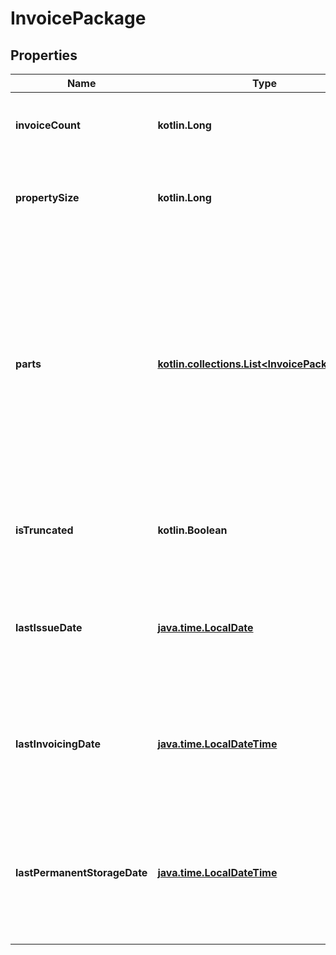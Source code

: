
# InvoicePackage

## Properties
| Name | Type | Description | Notes |
| ------------ | ------------- | ------------- | ------------- |
| **invoiceCount** | **kotlin.Long** | Łączna liczba faktur w paczce. Maksymalna liczba faktur w paczce to 10 000. |  |
| **propertySize** | **kotlin.Long** | Rozmiar paczki w bajtach. Maksymalny rozmiar paczki to 1 GiB (1 073 741 824 bajtów). |  |
| **parts** | [**kotlin.collections.List&lt;InvoicePackagePart&gt;**](InvoicePackagePart.md) | Lista dostępnych części paczki do pobrania. Każda część jest zaszyfrowana algorytmem AES-256-CBC z dopełnieniem PKCS#7, przy użyciu klucza symetrycznego przekazanego podczas inicjowania eksportu. Wyniki sortowane są rosnąco według typu daty przekazanej w &#x60;DateRange&#x60; przy inicjalizacji. |  |
| **isTruncated** | **kotlin.Boolean** | Określa, czy wynik eksportu został ucięty z powodu przekroczenia limitu liczby faktur lub wielkości paczki. |  |
| **lastIssueDate** | [**java.time.LocalDate**](java.time.LocalDate.md) | Data wystawienia ostatniej faktury ujętej w paczce. Pole występuje wyłącznie wtedy, gdy paczka została ucięta i eksport był filtrowany po typie daty &#x60;Issue&#x60;. |  [optional] |
| **lastInvoicingDate** | [**java.time.LocalDateTime**](java.time.LocalDateTime.md) | Data przyjęcia ostatniej faktury ujętej w paczce. Pole występuje wyłącznie wtedy, gdy paczka została ucięta i eksport był filtrowany po typie daty &#x60;Invoicing&#x60;. |  [optional] |
| **lastPermanentStorageDate** | [**java.time.LocalDateTime**](java.time.LocalDateTime.md) | Data trwałego zapisu ostatniej faktury ujętej w paczce. Pole występuje wyłącznie wtedy, gdy paczka została ucięta i eksport był filtrowany po typie daty &#x60;PermanentStorage&#x60;. |  [optional] |



